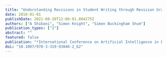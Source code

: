 ```yaml
---
title: "Understanding Revisions in Student Writing through Revision Graphs"
date: 2018-01-01
publishDate: 2021-08-20T12:06:01.804275Z
authors: ["A Shibani", "Simon Knight", "Simon Buckingham Shum"]
publication_types: ["2"]
abstract: ""
featured: false
publication: "*International Conference on Artificial Intelligence in Education*"
doi: "10.1007/978-3-319-93846-2_62"
---
```



